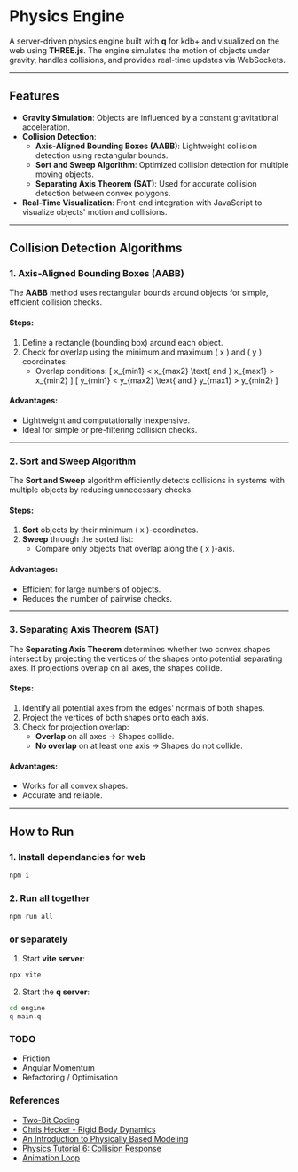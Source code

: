 # **Physics Engine**

A server-driven physics engine built with **q** for kdb+ and visualized on the web using **THREE.js**. The engine simulates the motion of objects under gravity, handles collisions, and provides real-time updates via WebSockets.

---

## **Features**
- **Gravity Simulation**: Objects are influenced by a constant gravitational acceleration.
- **Collision Detection**:
  - **Axis-Aligned Bounding Boxes (AABB)**: Lightweight collision detection using rectangular bounds.
  - **Sort and Sweep Algorithm**: Optimized collision detection for multiple moving objects.
  - **Separating Axis Theorem (SAT)**: Used for accurate collision detection between convex polygons.
- **Real-Time Visualization**: Front-end integration with JavaScript to visualize objects' motion and collisions.

---

## **Collision Detection Algorithms**
### **1. Axis-Aligned Bounding Boxes (AABB)**
The **AABB** method uses rectangular bounds around objects for simple, efficient collision checks.

#### **Steps:**
1. Define a rectangle (bounding box) around each object.
2. Check for overlap using the minimum and maximum \( x \) and \( y \) coordinates:
   - Overlap conditions:
     \[
     x_{min1} < x_{max2} \text{ and } x_{max1} > x_{min2}
     \]
     \[
     y_{min1} < y_{max2} \text{ and } y_{max1} > y_{min2}
     \]

#### **Advantages:**
- Lightweight and computationally inexpensive.
- Ideal for simple or pre-filtering collision checks.

---

### **2. Sort and Sweep Algorithm**
The **Sort and Sweep** algorithm efficiently detects collisions in systems with multiple objects by reducing unnecessary checks.

#### **Steps:**
1. **Sort** objects by their minimum \( x \)-coordinates.
2. **Sweep** through the sorted list:
   - Compare only objects that overlap along the \( x \)-axis.

#### **Advantages:**
- Efficient for large numbers of objects.
- Reduces the number of pairwise checks.

---

### **3. Separating Axis Theorem (SAT)**
The **Separating Axis Theorem** determines whether two convex shapes intersect by projecting the vertices of the shapes onto potential separating axes. If projections overlap on all axes, the shapes collide.

#### **Steps:**
1. Identify all potential axes from the edges' normals of both shapes.
2. Project the vertices of both shapes onto each axis.
3. Check for projection overlap:
   - **Overlap** on all axes → Shapes collide.
   - **No overlap** on at least one axis → Shapes do not collide.

#### **Advantages:**
- Works for all convex shapes.
- Accurate and reliable.

---

## **How to Run**

### 1. Install dependancies for web
```bash
npm i
```

### 2. Run all together
```bash
npm run all
```

### or separately
1. Start **vite server**:
```bash
npx vite
```
2. Start the **q server**:
```bash
cd engine
q main.q
```


### TODO
- Friction
- Angular Momentum
- Refactoring / Optimisation

### References
- [Two-Bit Coding](https://www.youtube.com/@two-bitcoding8018)
- [Chris Hecker - Rigid Body Dynamics](https://www.chrishecker.com/Rigid_Body_Dynamics#Physics_References)
- [An Introduction to Physically Based Modeling](https://www.cs.cmu.edu/~baraff/sigcourse/notesd1.pdf)
- [Physics Tutorial 6: Collision Response](https://research.ncl.ac.uk/game/mastersdegree/gametechnologies/previousinformation/physics6collisionresponse/2017%20Tutorial%206%20-%20Collision%20Response.pdf)
- [Animation Loop](https://discoverthreejs.com/book/first-steps/animation-loop/)
